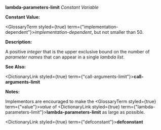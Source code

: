 **lambda-parameters-limit** *Constant Variable* 



**Constant Value:** 



<GlossaryTerm styled={true} term={"implementation-dependent"}><i>implementation-dependent</i></GlossaryTerm>, but not smaller than 50. 



**Description:** 



A positive *integer* that is the upper exclusive bound on the number of *parameter names* that can appear in a single *lambda list*. 



**See Also:** 



<DictionaryLink styled={true} term={"call-arguments-limit"}><b>call-arguments-limit</b></DictionaryLink> 



**Notes:** 



Implementors are encouraged to make the <GlossaryTerm styled={true} term={"value"}><i>value</i></GlossaryTerm> of <DictionaryLink styled={true} term={"lambda-parameters-limit"}><b>lambda-parameters-limit</b></DictionaryLink> as large as possible. 











<DictionaryLink styled={true} term={"defconstant"}><b>defconstant</b></DictionaryLink> 



